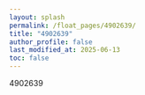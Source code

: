 ```yaml
---
layout: splash
permalink: /float_pages/4902639/
title: "4902639"
author_profile: false
last_modified_at: 2025-06-13
toc: false
---
```

 
4902639

